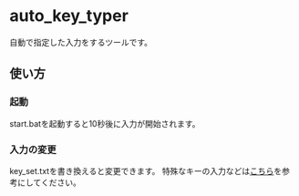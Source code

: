 # auto_key_typer
自動で指定した入力をするツールです。

## 使い方
### 起動
start.batを起動すると10秒後に入力が開始されます。
### 入力の変更
key_set.txtを書き換えると変更できます。
特殊なキーの入力などは[こちら](https://learn.microsoft.com/ja-jp/previous-versions/windows/scripting/cc364423(v=msdn.10))を参考にしてください。
